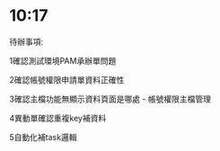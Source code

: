 # 10:17

待辦事項:

1確認測試環境PAM承辦單問題

2確認帳號權限申請單資料正確性

3確認主檔功能無顯示資料頁面是哪處 - 帳號權限主檔管理

4異動單確認重複key補資料

5自動化補task邏輯